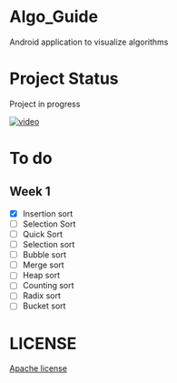 # Algo_Guide
Android application to visualize algorithms

# Project Status 
Project in progress

[![video]()](https://user-images.githubusercontent.com/86681482/190230717-b7704fb9-ec07-49cb-b701-7d2858b2d1b8.mp4)

# To do

## Week 1

- [x] Insertion sort
- [ ] Selection Sort
- [ ] Quick Sort
- [ ] Selection sort
- [ ] Bubble sort
- [ ] Merge sort
- [ ] Heap sort
- [ ] Counting sort
- [ ] Radix sort
- [ ] Bucket sort

# LICENSE

[Apache license](LICENSE)



